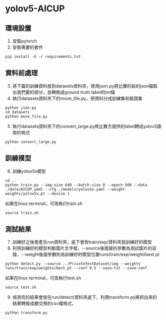 # yolov5-AICUP

## 環境設置
1. 安裝pytorch
2. 安裝需要的套件
```
pip install -U -r requirements.txt
```

## 資料前處理
3. 將下載的訓練資料放到datasets資料夾，使用json.py將比賽的給的json檔取出我們要的部分，並轉換成ground truth label的txt檔
4. 執行datasets資料夾下的move_file.py，把資料分成訓練集和驗證集
```
python json.py
cd datasets
python move_file.py
```
5. 執行datasets資料夾下的convert_large.py將比賽方提供的label轉成yolov5讀取的格式
```
python convert_large.py
```
## 訓練模型
6. 訓練yolov5x模型
```
cd ..
python train.py --img-size 640 --batch-size 8 --epoch 500 --data ./data/AICUP.yaml --cfg ./models/yolov5x.yaml --weight weights/yolov5x.pt --device 1

```
如果在linux terminal，可改執行train.sh
```
source train.sh
```
## 測試結果
7. 訓練好之後會產生run資料夾，底下會有train/exp/資料夾放訓練好的模型
8. 利用訓練好的模型判斷圖片文字框，--source後面接的參數為測試圖片的目錄，--weight後面參數則為訓練好的模型位置runs/train/exp/weight/best.pt
```
python detect.py --source ../PrivateTestDataset/img --weights runs/train/exp/weights/best.pt --conf 0.5 --save-txt --save-conf
```
如果在linux terminal，可改執行test.sh
```
source test.sh
```
9. 偵測完的結果會放在run/detect/資料夾底下，利用transform.py將抓出來的結果轉換成繳交用的csv檔格式，
```
python transform.py
```
